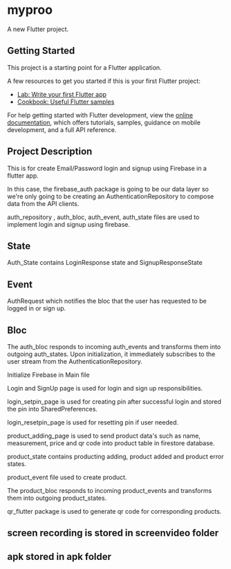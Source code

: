 # myproo

A new Flutter project.

## Getting Started

This project is a starting point for a Flutter application.

A few resources to get you started if this is your first Flutter project:

- [Lab: Write your first Flutter app](https://docs.flutter.dev/get-started/codelab)
- [Cookbook: Useful Flutter samples](https://docs.flutter.dev/cookbook)

For help getting started with Flutter development, view the
[online documentation](https://docs.flutter.dev/), which offers tutorials,
samples, guidance on mobile development, and a full API reference.


## Project Description

This is for create Email/Password login and signup using Firebase in a flutter app.

In this case, the firebase_auth package is going to be our data layer so we're only going to be creating an AuthenticationRepository to compose data from the API clients.

auth_repository , auth_bloc, auth_event, auth_state files are used to implement login and signup using firebase.

## State

Auth_State contains LoginResponse state and SignupResponseState

## Event

AuthRequest which notifies the bloc that the user has requested to be logged in or sign up.

## Bloc

The auth_bloc responds to incoming auth_events and transforms them into outgoing auth_states. Upon initialization, it immediately subscribes to the user stream from the AuthenticationRepository.

Initialize Firebase in Main file

Login and SignUp page is used for login and sign up responsibilities.

login_setpin_page is used for creating pin after successful login and stored the pin into SharedPreferences.

login_resetpin_page is used for resetting pin if user needed.

product_adding_page is used to send product data's such as name, measurement, price and qr code into product table in firestore database.

product_state contains producting adding, product added and product error states.

product_event file used to create product.

The product_bloc responds to incoming product_events and transforms them into outgoing product_states.

qr_flutter package is used to generate qr code for corresponding products.

## screen recording is stored in screenvideo folder

## apk stored in apk folder


